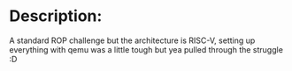 # Description:

A standard ROP challenge but the architecture is RISC-V, setting up everything with qemu was a little tough but yea pulled through the struggle :D